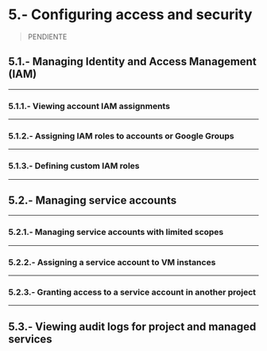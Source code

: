 # 5.- Configuring access and security

> PENDIENTE

## 5.1.- Managing Identity and Access Management (IAM)
---
### 5.1.1.- Viewing account IAM assignments
---
### 5.1.2.- Assigning IAM roles to accounts or Google Groups
---
### 5.1.3.- Defining custom IAM roles
---
## 5.2.- Managing service accounts
---
### 5.2.1.- Managing service accounts with limited scopes
---
### 5.2.2.- Assigning a service account to VM instances
---
### 5.2.3.- Granting access to a service account in another project
---
## 5.3.- Viewing audit logs for project and managed services